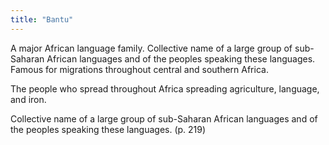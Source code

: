 ```yaml
---
title: "Bantu"
---
```

A major African language family. Collective name of a large group of sub-Saharan African languages and of the peoples speaking these languages. Famous for migrations throughout central and southern Africa.

The people who spread throughout Africa spreading agriculture, language, and iron.

Collective name of a large group of sub-Saharan African languages and of the peoples speaking these languages. (p. 219)

